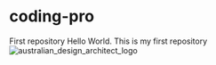 # coding-pro
First repository
Hello World. This is my first repository![australian_design_architect_logo](https://user-images.githubusercontent.com/89616286/131055277-495632b1-c2dd-4c78-88ce-394f929543bd.jpg)
